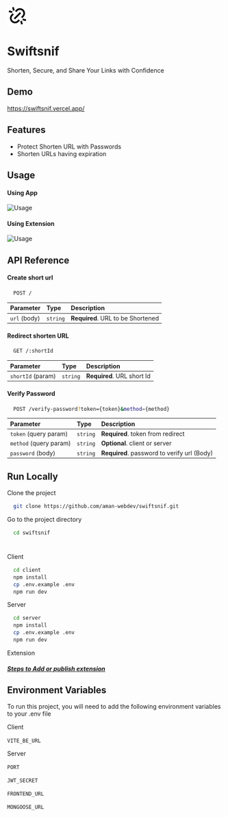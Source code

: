 
![Logo](https://github.com/aman-webdev/swiftsnif/blob/main/extension/img/48x48.png?raw=true)


# Swiftsnif

Shorten, Secure, and Share Your Links with Confidence


## Demo

https://swiftsnif.vercel.app/




## Features

- Protect Shorten URL with Passwords
- Shorten URLs having expiration



## Usage


#### Using App

![Usage](https://github.com/aman-webdev/swiftsnif/assets/78081991/b43fea02-d635-4b2a-adf7-54f053b0e036)

#### Using Extension

![Usage](https://github.com/aman-webdev/swiftsnif/assets/78081991/0cb8d8ae-d31e-45f3-b584-f36c54774242)
## API Reference

#### Create short url

```bash
  POST /
```

| Parameter | Type     | Description                |
| :-------- | :------- | :------------------------- |
| `url` (body) | `string` | **Required**. URL to be Shortened |

#### Redirect shorten URL

```bash
  GET /:shortId
```

| Parameter | Type     | Description                       |
| :-------- | :------- | :-------------------------------- |
| `shortId` (param)      | `string` | **Required**. URL short Id |


#### Verify Password

```bash
  POST /verify-password?token={token}&method={method}
```

| Parameter | Type     | Description                       |
| :-------- | :------- | :-------------------------------- |
| `token` (query param)     | `string` | **Required**. token from redirect |
 `method` (query param)      | `string` | **Optional**. client or server |
  `password` (body)      | `string` | **Required**. password to verify url (Body) |




## Run Locally

Clone the project

```bash
  git clone https://github.com/aman-webdev/swiftsnif.git
```

Go to the project directory

```bash
  cd swiftsnif
```

#

Client


```bash
  cd client
  npm install
  cp .env.example .env
  npm run dev
```

Server
```bash
  cd server
  npm install
  cp .env.example .env
  npm run dev
```

Extension

##### [Steps to Add or publish extension](https://support.google.com/chrome/a/answer/2714278?hl=en)
## Environment Variables

To run this project, you will need to add the following environment variables to your .env file

Client

`VITE_BE_URL`

Server

`PORT`

`JWT_SECRET`

`FRONTEND_URL`

`MONGOOSE_URL`

